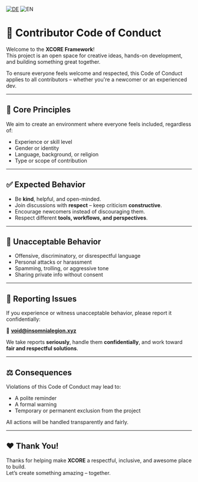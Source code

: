 [![DE](https://img.shields.io/badge/DE-blue?style=for-the-badge)](https://github.com/x404bjrn/XCORE/blob/main/CODE_OF_CONDUCT.md)
![EN](https://img.shields.io/badge/EN-green?style=for-the-badge)

# 📜 Contributor Code of Conduct

Welcome to the **XCORE Framework**!  
This project is an open space for creative ideas, hands-on development, and building something great together.

To ensure everyone feels welcome and respected, this Code of Conduct applies to all contributors – whether you're a newcomer or an experienced dev.

---

## 🤝 Core Principles

We aim to create an environment where everyone feels included, regardless of:

- Experience or skill level
- Gender or identity
- Language, background, or religion
- Type or scope of contribution

---

## ✅ Expected Behavior

- Be **kind**, helpful, and open-minded.
- Join discussions with **respect** – keep criticism **constructive**.
- Encourage newcomers instead of discouraging them.
- Respect different **tools, workflows, and perspectives**.

---

## 🚫 Unacceptable Behavior

- Offensive, discriminatory, or disrespectful language
- Personal attacks or harassment
- Spamming, trolling, or aggressive tone
- Sharing private info without consent

---

## 📢 Reporting Issues

If you experience or witness unacceptable behavior, please report it confidentially:

📧 [**void@insomnialegion.xyz**](mailto:void@insomnialegion.xxyz)

We take reports **seriously**, handle them **confidentially**, and work toward **fair and respectful solutions**.

---

## ⚖️ Consequences

Violations of this Code of Conduct may lead to:

- A polite reminder
- A formal warning
- Temporary or permanent exclusion from the project

All actions will be handled transparently and fairly.

---

## ❤️ Thank You!

Thanks for helping make **XCORE** a respectful, inclusive, and awesome place to build.  
Let’s create something amazing – together.